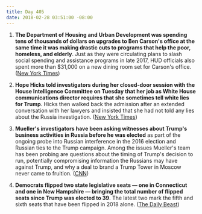 ```yaml
---
title: Day 405
date: 2018-02-28 03:51:00 -08:00
---
```


1. **The Department of Housing and Urban Development was spending tens of thousands of dollars on upgrades to Ben Carson's office at the same time it was making drastic cuts to programs that help the poor, homeless, and elderly**. Just as they were circulating plans to slash social spending and assistance programs in late 2017, HUD officials also spent more than $31,000 on a new dining room set for Carson's office. ([New York Times](https://www.nytimes.com/2018/02/27/us/ben-carson-hud-furniture.html))

2. **Hope Hicks told investigators during her closed-door session with the House Intelligence Committee on Tuesday that her job as White House communications director requires that she sometimes tell white lies for Trump**. Hicks then walked back the admission after an extended conversation with her lawyers and insisted that she had not told any lies about the Russia investigation. ([New York Times](https://www.nytimes.com/2018/02/27/us/politics/hope-hicks-house-intelligence-committee-testimony.html))

3. **Mueller's investigators have been asking witnesses about Trump's business activities in Russia before he was elected** as part of the ongoing probe into Russian interference in the 2016 election and Russian ties to the Trump campaign. Among the issues Mueller's team has been probing are questions about the timing of Trump's decision to run, potentially compromising information the Russians may have against Trump, and why a deal to brand a Trump Tower in Moscow never came to fruition. ([CNN](https://www.cnn.com/2018/02/27/politics/trump-russia-investigation/index.html))

4. **Democrats flipped two state legislative seats — one in Connecticut and one in New Hampshire — bringing the total number of flipped seats since Trump was elected to 39**. The latest two mark the fifth and sixth seats that have been flipped in 2018 alone. ([The Daily Beast](https://www.thedailybeast.com/democrat-wins-nh-state-special-election-for-38th-flip-since-trumps-inauguration))